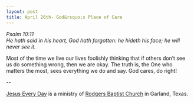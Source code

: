 ```yaml
---
layout: post
title: April 26th- God&rsquo;s Place of Care
---
```


_Psalm 10:11  
He hath said in his heart, God hath forgotten: he hideth his face;
he will never see it._

Most of the time we live our lives foolishly thinking that if
others don&rsquo;t see us do something wrong, then we are okay. The
truth is, the One who matters the most, sees everything we do and
say. God cares, do right! 

 --

<a href=http://jesuseveryday.net>Jesus Every Day</a> is a ministry of <a href=http://rodgersbaptist.net>Rodgers Baptist Church</a> in Garland, Texas.
